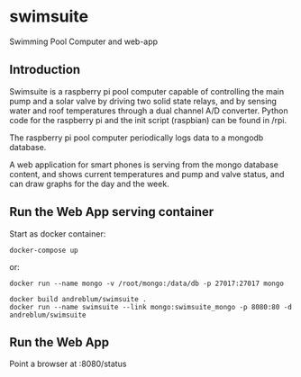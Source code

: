 # swimsuite
Swimming Pool Computer and web-app


## Introduction

Swimsuite is a raspberry pi pool computer capable of controlling the main pump and a solar valve by driving two solid state relays, and by sensing water and roof temperatures through a dual channel A/D converter. Python code for the raspberry pi and the init script (raspbian) can be found in /rpi.

The raspberry pi pool computer periodically logs data to a mongodb database.

A web application for smart phones is serving from the mongo database content, and shows current temperatures and pump and valve status, and can draw graphs for the day and the week.

## Run the Web App serving container

Start as docker container:

    docker-compose up
  
or:

    docker run --name mongo -v /root/mongo:/data/db -p 27017:27017 mongo

    docker build andreblum/swimsuite .
    docker run --name swimsuite --link mongo:swimsuite_mongo -p 8080:80 -d andreblum/swimsuite

## Run the Web App

Point a browser at <your docker host ip>:8080/status
